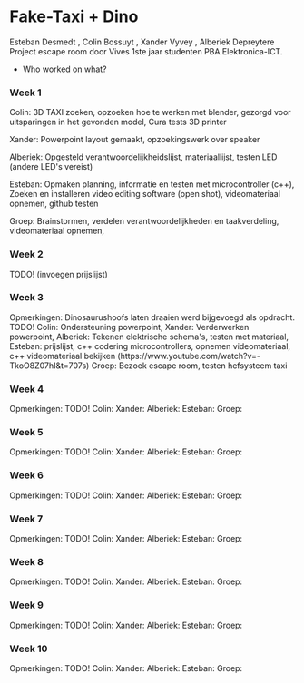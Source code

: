 # Fake-Taxi + Dino
Esteban Desmedt , Colin Bossuyt , Xander Vyvey , Alberiek Depreytere  Project escape room door Vives 1ste jaar studenten PBA Elektronica-ICT.

* Who worked on what? 

<h3>Week 1</h3>
Colin:
3D TAXI zoeken, opzoeken hoe te werken met blender, gezorgd voor uitsparingen in het gevonden model, Cura tests 3D printer

Xander:
Powerpoint layout gemaakt, opzoekingswerk over speaker

Alberiek: 
Opgesteld verantwoordelijkheidslijst, materiaallijst, testen LED (andere LED's vereist)

Esteban: 
Opmaken planning, informatie en testen met microcontroller (c++), Zoeken en installeren video editing software (open shot), videomateriaal opnemen, github testen

Groep:
Brainstormen, verdelen verantwoordelijkheden en taakverdeling, videomateriaal opnemen, 


<h3>Week 2</h3>
TODO! (invoegen prijslijst)

<h3>Week 3</h3>
Opmerkingen: Dinosaurushoofs laten draaien werd bijgevoegd als opdracht. 
TODO!
Colin: Ondersteuning powerpoint, 
Xander: Verderwerken powerpoint,
Alberiek: Tekenen elektrische schema's, testen met materiaal, 
Esteban: prijslijst, c++ codering microcontrollers, opnemen videomateriaal, c++ videomateriaal bekijken (https://www.youtube.com/watch?v=-TkoO8Z07hI&t=707s)
Groep: Bezoek escape room, testen hefsysteem taxi

<h3>Week 4</h3>
Opmerkingen: 
TODO!
Colin: 
Xander: 
Alberiek: 
Esteban: 
Groep: 

<h3>Week 5</h3>
Opmerkingen: 
TODO!
Colin: 
Xander: 
Alberiek: 
Esteban: 
Groep: 

<h3>Week 6</h3>
Opmerkingen: 
TODO!
Colin: 
Xander: 
Alberiek: 
Esteban: 
Groep: 

<h3>Week 7</h3>
Opmerkingen: 
TODO!
Colin: 
Xander: 
Alberiek: 
Esteban: 
Groep: 

<h3>Week 8</h3>
Opmerkingen: 
TODO!
Colin: 
Xander: 
Alberiek: 
Esteban: 
Groep: 

<h3>Week 9</h3>
Opmerkingen: 
TODO!
Colin: 
Xander: 
Alberiek: 
Esteban: 
Groep: 

<h3>Week 10</h3>
Opmerkingen: 
TODO!
Colin: 
Xander: 
Alberiek: 
Esteban: 
Groep: 